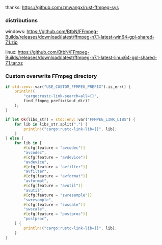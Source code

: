 thanks: https://github.com/zmwangx/rust-ffmpeg-sys

### distributions

windows: https://github.com/BtbN/FFmpeg-Builds/releases/download/latest/ffmpeg-n7.1-latest-win64-gpl-shared-7.1.zip

linux: https://github.com/BtbN/FFmpeg-Builds/releases/download/latest/ffmpeg-n7.1-latest-linux64-gpl-shared-7.1.tar.xz

### Custom overwrite FFmpeg directory

```rust
if std::env::var("USE_CUSTOM_FFMPEG_PREFIX").is_err() {
    println!(
        "cargo:rustc-link-search=all={}",
        find_ffmpeg_prefix(&out_dir)?
    );
}

if let Ok(libs_str) = std::env::var("FFMPEG_LINK_LIBS") {
    for lib in libs_str.split(",") {
        println!("cargo:rustc-link-lib={}", lib);
    }
} else {
    for lib in [
        #[cfg(feature = "avcodec")]
        "avcodec",
        #[cfg(feature = "avdevice")]
        "avdevice",
        #[cfg(feature = "avfilter")]
        "avfilter",
        #[cfg(feature = "avformat")]
        "avformat",
        #[cfg(feature = "avutil")]
        "avutil",
        #[cfg(feature = "swresample")]
        "swresample",
        #[cfg(feature = "swscale")]
        "swscale",
        #[cfg(feature = "postproc")]
        "postproc",
    ] {
        println!("cargo:rustc-link-lib={}", lib);
    }
}
```
